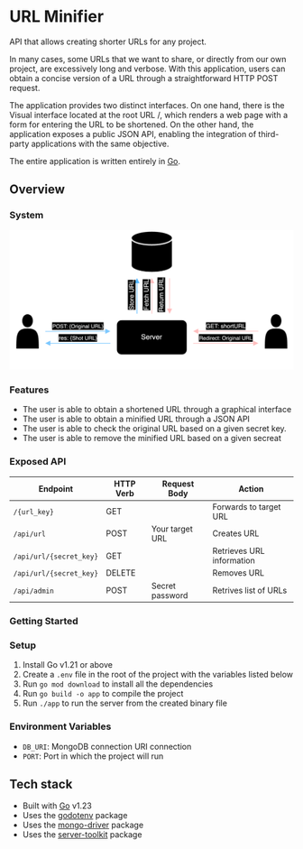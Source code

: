 # URL Minifier

API that allows creating shorter URLs for any project.

In many cases, some URLs that we want to share, or directly from our own project, are excessively long and verbose.
With this application, users can obtain a concise version of a URL through a straightforward HTTP POST request.

The application provides two distinct interfaces. On one hand, there is the Visual interface located at the root URL /,
which renders a web page with a form for entering the URL to be shortened. On the other hand, the application exposes
a public JSON API, enabling the integration of third-party applications with the same objective.

The entire application is written entirely in [Go](https://go.dev/).

## Overview

### System

![Project system diagram](./others/URLShortenerDiagram.png)

### Features

- The user is able to obtain a shortened URL through a graphical interface
- The user is able to obtain a minified URL through a JSON API
- The user is able to check the original URL based on a given secret key.
- The user is able to remove the minified URL based on a given secreat

### Exposed API

| Endpoint                | HTTP Verb | Request Body    | Action |
| ----------------------- | --------- | --------------- | ------ |
| `/{url_key}`            | GET       |                 | Forwards to target URL |
| `/api/url`              | POST      | Your target URL | Creates URL |
| `/api/url/{secret_key}` | GET       |                 | Retrieves URL information |
| `/api/url/{secret_key}` | DELETE    |                 | Removes URL |
| `/api/admin`            | POST      | Secret password | Retrives list of URLs |

### Getting Started

### Setup

1. Install Go v1.21 or above
2. Create a `.env` file in the root of the project with the variables listed below
3. Run `go mod download` to install all the dependencies
4. Run `go build -o app` to compile the project
5. Run `./app` to run the server from the created binary file

### Environment Variables

- `DB_URI`: MongoDB connection URI connection
- `PORT`: Port in which the project will run

## Tech stack

- Built with [Go](https://go.dev/) v1.23
- Uses the [godotenv](https://github.com/joho/godotenv) package
- Uses the [mongo-driver](https://pkg.go.dev/go.mongodb.org/mongo-driver/mongo) package
- Uses the [server-toolkit](https://github.com/raiesbo/server-toolkit) package

